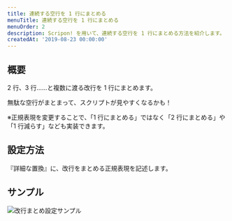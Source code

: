 ```yaml
---
title: 連続する空行を 1 行にまとめる
menuTitle: 連続する空行を 1 行にまとめる
menuOrder: 2
description: Scripon! を用いて、連続する空行を 1 行にまとめる方法を紹介します。
createdAt: '2019-08-23 00:00:00'
---
```


## 概要

2 行、3 行……と複数に渡る改行を 1 行にまとめます。

無駄な空行がまとまって、スクリプトが見やすくなるかも！

※正規表現を変更することで、「1 行にまとめる」ではなく「2 行にまとめる」や「1 行減らす」なども実装できます。

## 設定方法

『詳細な置換』に、改行をまとめる正規表現を記述します。

## サンプル

![改行まとめ設定サンプル](/images/example/put-together-blank-line.png)
